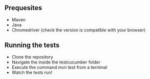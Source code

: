 <h2>Prequesites</h2>
<ul>
<li>Maven</li>
<li>Java</li>
<li>Chromedriver (check the version is compatible with your browser)</li>
</ul>

<h2>Running the tests</h2>

<ul>
<li>Clone the repository</li>
<li>Navigate the inside the testcucumber folder</li>
<li>Execute the command mvn test from a terminal</li>
<li>Watch the tests run!</li>

